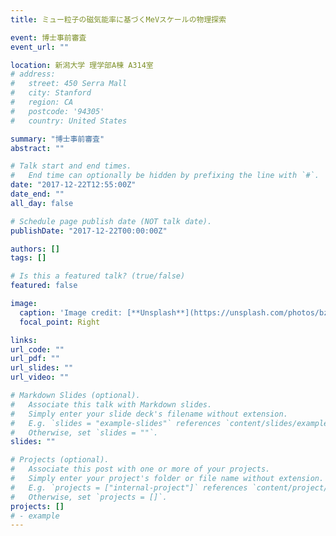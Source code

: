 ```yaml
---
title: ミュー粒子の磁気能率に基づくMeVスケールの物理探索

event: 博士事前審査
event_url: ""

location: 新潟大学 理学部A棟 A314室
# address:
#   street: 450 Serra Mall
#   city: Stanford
#   region: CA
#   postcode: '94305'
#   country: United States

summary: "博士事前審査"
abstract: ""

# Talk start and end times.
#   End time can optionally be hidden by prefixing the line with `#`.
date: "2017-12-22T12:55:00Z"
date_end: ""
all_day: false

# Schedule page publish date (NOT talk date).
publishDate: "2017-12-22T00:00:00Z"

authors: []
tags: []

# Is this a featured talk? (true/false)
featured: false

image:
  caption: 'Image credit: [**Unsplash**](https://unsplash.com/photos/bzdhc5b3Bxs)'
  focal_point: Right

links:
url_code: ""
url_pdf: ""
url_slides: ""
url_video: ""

# Markdown Slides (optional).
#   Associate this talk with Markdown slides.
#   Simply enter your slide deck's filename without extension.
#   E.g. `slides = "example-slides"` references `content/slides/example-slides.md`.
#   Otherwise, set `slides = ""`.
slides: ""

# Projects (optional).
#   Associate this post with one or more of your projects.
#   Simply enter your project's folder or file name without extension.
#   E.g. `projects = ["internal-project"]` references `content/project/deep-learning/index.md`.
#   Otherwise, set `projects = []`.
projects: []
# - example
---
```

